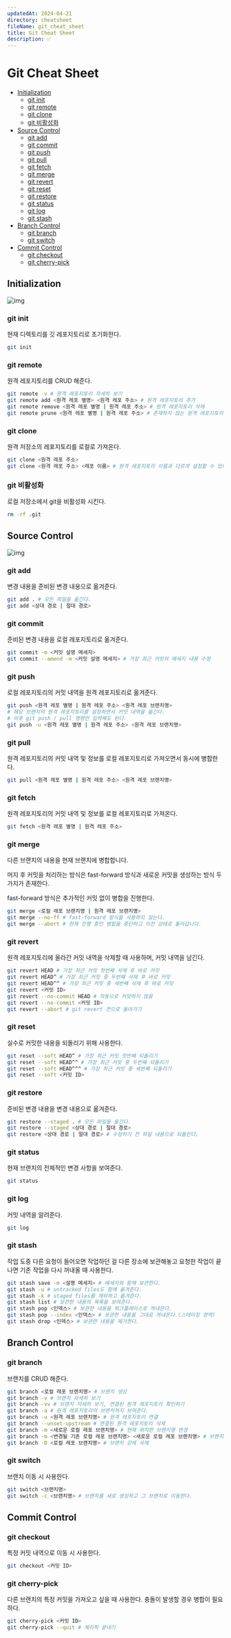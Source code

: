 ```yaml
---
updatedAt: 2024-04-21
directory: cheatsheet
fileName: git_cheat_sheet
title: Git Cheat Sheet
description: ✅
---
```


# Git Cheat Sheet

- [Initialization](#initialization)
  - [git init](#git-init)
  - [git remote](#git-remote)
  - [git clone](#git-clone)
  - [git 비활성화](#git-비활성화)
- [Source Control](#source-control)
  - [git add](#git-add)
  - [git commit](#git-commit)
  - [git push](#git-push)
  - [git pull](#git-pull)
  - [git fetch](#git-fetch)
  - [git merge](#git-merge)
  - [git revert](#git-revert)
  - [git reset](#git-reset)
  - [git restore](#git-restore)
  - [git status](#git-status)
  - [git log](#git-log)
  - [git stash](#git-stash)
- [Branch Control](#branch-control)
  - [git branch](#git-branch)
  - [git switch](#git-switch)
- [Commit Control](#commit-control)
  - [git checkout](#git-checkout)
  - [git cherry-pick](#git-cherry-pick)

## Initialization

![img](/images/git_init.png)

### git init

현재 디렉토리를 깃 레포지토리로 초기화한다.

```sh
git init
```

### git remote

원격 레포지토리를 CRUD 해준다.

```sh
git remote -v # 원격 레포지토리 자세히 보기
git remote add <원격 레포 별명> <원격 레포 주소> # 원격 레포지토리 추가
git remote remove <원격 레포 별명 | 원격 레포 주소> # 원격 레포지토리 삭제
git remote prune <원격 레포 별명 | 원격 레포 주소> # 존재하지 않는 원격 레포지토리를 정리해준다.
```

### git clone

원격 저장소의 레포지토리를 로컬로 가져온다.

```sh
git clone <원격 레포 주소>
git clone <원격 레포 주소> <레포 이름> # 원격 레포지토리 이름과 다르게 설정할 수 있다.
```

### git 비활성화

로컬 저장소에서 git을 비활성화 시킨다.

```sh
rm -rf .git
```

## Source Control

![img](/images/git_source_control.png)

### git add

변경 내용을 준비된 변경 내용으로 옮겨준다.

```sh
git add . # 모든 파일을 옮긴다.
git add <상대 경로 | 절대 경로>
```

### git commit

준비된 변경 내용을 로컬 레포지토리로 옮겨준다.

```sh
git commit -m <커밋 설명 메세지>
git commit --amend -m <커밋 설명 메세지> # 가장 최근 커밋의 메세지 내용 수정
```

### git push

로컬 레포지토리의 커밋 내역을 원격 레포지토리로 옮겨준다.

```sh
git push <원격 레포 별명 | 원격 레포 주소> <원격 레포 브랜치명>
# 해당 브랜치의 원격 레포지토리를 설정하면서 커밋 내역을 옮긴다.
# 이후 git push / pull 명령만 입력해도 된다.
git push -u <원격 레포 별명 | 원격 레포 주소> <원격 레포 브랜치명>
```

### git pull

원격 레포지토리의 커밋 내역 및 정보를 로컬 레포지토리로 가져오면서 동시에 병합한다.

```sh
git pull <원격 레포 별명 | 원격 레포 주소> <원격 레포 브랜치명>
```

### git fetch

원격 레포지토리의 커밋 내역 및 정보를 로컬 레포지토리로 가져온다.

```sh
git fetch <원격 레포 별명 | 원격 레포 주소>
```

### git merge

다른 브랜치의 내용을 현재 브랜치에 병합합니다.

머지 후 커밋을 처리하는 방식은 fast-forward 방식과 새로운 커밋을 생성하는 방식 두 가지가 존재한다.

fast-forward 방식은 추가적인 커밋 없이 병합을 진행한다.

```sh
git merge <로컬 레포 브랜치명 | 원격 레포 브랜치명>
git merge --no-ff # fast-forward 방식을 사용하지 않는다.
git merge --abort # 현재 진행 중인 병합을 중단하고 이전 상태로 돌아갑니다.
```

### git revert

원격 레포지토리에 올라간 커밋 내역을 삭제할 때 사용하며, 커밋 내역을 남긴다.

```sh
git revert HEAD # 가장 최근 커밋 첫번째 삭제 후 바로 커밋
git revert HEAD^ # 가장 최근 커밋 중 두번째 삭제 후 바로 커밋
git revert HEAD^^ # 가장 최근 커밋 중 세번째 삭제 후 바로 커밋
git revert <커밋 ID>
git revert --no-commit HEAD # 자동으로 커밋하지 않음
git revert --no-commit <커밋 ID>
git revert --abort # git revert 전으로 돌아가기
```

### git reset

실수로 커밋한 내용을 되돌리기 위해 사용한다.

```sh
git reset --soft HEAD^ # 가장 최근 커밋 첫번째 되돌리기
git reset --soft HEAD^^ # 가장 최근 커밋 중 두번째 되돌리기
git reset --soft HEAD^^^ # 가장 최근 커밋 중 세번째 되돌리기
git reset --soft <커밋 ID>
```

### git restore

준비된 변경 내용을 변경 내용으로 옮겨준다.

```sh
git restore --staged . # 모든 파일을 옮긴다.
git restore --staged <상대 경로 | 절대 경로>
git restore <상대 경로 | 절대 경로> # 수정하기 전 파일 내용으로 되돌린다.
```

### git status

현재 브랜치의 전체적인 변경 사항을 보여준다.

```sh
git status
```

### git log

커밋 내역을 알려준다.

```sh
git log
```

### git stash

작업 도중 다른 요청이 들어오면 작업하던 걸 다른 장소에 보관해놓고 요청한 작업이 끝나면 기존 작업을 다시 꺼내올 때 사용한다.

```sh
git stash save -m <설명 메세지> # 메세지와 함께 보관한다.
git stash -u # untracked files도 함께 옮겨준다.
git stash -k # staged files를 제외하고 옮겨준다.
git stash list # 보관한 내용의 목록을 보여준다.
git stash pop <인덱스> # 보관한 내용을 워크플레이스로 꺼내온다.
git stash pop --index <인덱스> # 보관한 내용을 그대로 꺼내온다.(스테이징 영역)
git stash drop <인덱스> # 보관한 내용을 제거한다.
```

## Branch Control

### git branch

브랜치를 CRUD 해준다.

```sh
git branch <로컬 레포 브랜치명> # 브랜치 생성
git branch -v # 브랜치 자세히 보기
git branch -vv # 브랜치 자세히 보기, 연결된 원격 레포지토리 확인하기
git branch -a # 원격 레포지토리의 브랜치까지 보여준다.
git branch -u <원격 레포 브랜치명> # 원격 레포지토리 연결
git branch --unset-upstream # 연결된 원격 레포지토리 삭제
git branch -m <새로운 로컬 레포 브랜치명> # 현재 위치한 브랜치명 변경
git branch -m <변경될 기존 로컬 레포 브랜치명> <새로운 로컬 레포 브랜치명> # 브랜치명 변경
git branch -D <로컬 레포 브랜치명> # 브랜치 강제 삭제
```

### git switch

브랜치 이동 시 사용한다.

```sh
git switch <브랜치명>
git switch -c <브랜치명> # 브랜치를 새로 생성하고 그 브랜치로 이동한다.
```

## Commit Control

### git checkout

특정 커밋 내역으로 이동 시 사용한다.

```sh
git checkout <커밋 ID>
```

### git cherry-pick

다른 브랜치의 특정 커밋을 가져오고 싶을 때 사용한다. 충돌이 발생할 경우 병합이 필요하다.

```sh
git cherry-pick <커밋 ID>
git cherry-pick --quit # 체리픽 끝내기
```
